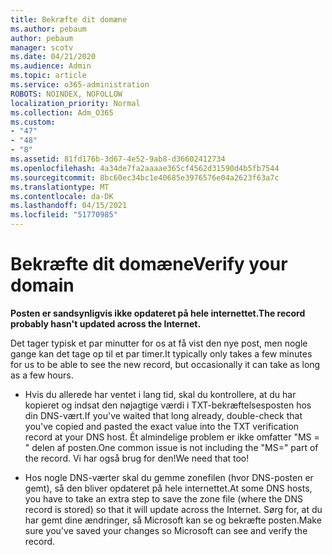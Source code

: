 ```yaml
---
title: Bekræfte dit domæne
ms.author: pebaum
author: pebaum
manager: scotv
ms.date: 04/21/2020
ms.audience: Admin
ms.topic: article
ms.service: o365-administration
ROBOTS: NOINDEX, NOFOLLOW
localization_priority: Normal
ms.collection: Adm_O365
ms.custom:
- "47"
- "48"
- "8"
ms.assetid: 81fd176b-3d67-4e52-9ab8-d36602412734
ms.openlocfilehash: 4a34de7fa2aaaae365cf4562d31590d4b5fb7544
ms.sourcegitcommit: 8bc60ec34bc1e40685e3976576e04a2623f63a7c
ms.translationtype: MT
ms.contentlocale: da-DK
ms.lasthandoff: 04/15/2021
ms.locfileid: "51770985"
---
```

# <a name="verify-your-domain"></a><span data-ttu-id="a9858-102">Bekræfte dit domæne</span><span class="sxs-lookup"><span data-stu-id="a9858-102">Verify your domain</span></span>

 <span data-ttu-id="a9858-103">**Posten er sandsynligvis ikke opdateret på hele internettet.**</span><span class="sxs-lookup"><span data-stu-id="a9858-103">**The record probably hasn't updated across the Internet.**</span></span>
  
<span data-ttu-id="a9858-104">Det tager typisk et par minutter for os at få vist den nye post, men nogle gange kan det tage op til et par timer.</span><span class="sxs-lookup"><span data-stu-id="a9858-104">It typically only takes a few minutes for us to be able to see the new record, but occasionally it can take as long as a few hours.</span></span> 
  
- <span data-ttu-id="a9858-105">Hvis du allerede har ventet i lang tid, skal du kontrollere, at du har kopieret og indsat den nøjagtige værdi i TXT-bekræftelsesposten hos din DNS-vært.</span><span class="sxs-lookup"><span data-stu-id="a9858-105">If you've waited that long already, double-check that you've copied and pasted the exact value into the TXT verification record at your DNS host.</span></span> <span data-ttu-id="a9858-106">Ét almindelige problem er ikke omfatter "MS = " delen af posten.</span><span class="sxs-lookup"><span data-stu-id="a9858-106">One common issue is not including the "MS=" part of the record.</span></span> <span data-ttu-id="a9858-107">Vi har også brug for den!</span><span class="sxs-lookup"><span data-stu-id="a9858-107">We need that too!</span></span>

- <span data-ttu-id="a9858-108">Hos nogle DNS-værter skal du gemme zonefilen (hvor DNS-posten er gemt), så den bliver opdateret på hele internettet.</span><span class="sxs-lookup"><span data-stu-id="a9858-108">At some DNS hosts, you have to take an extra step to save the zone file (where the DNS record is stored) so that it will update across the Internet.</span></span> <span data-ttu-id="a9858-109">Sørg for, at du har gemt dine ændringer, så Microsoft kan se og bekræfte posten.</span><span class="sxs-lookup"><span data-stu-id="a9858-109">Make sure you've saved your changes so Microsoft can see and verify the record.</span></span>
